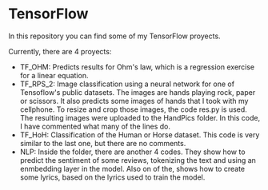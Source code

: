 # TensorFlow

In this repository you can find some of my TensorFlow proyects. 

Currently, there are 4 proyects:
  - TF_OHM: Predicts results for Ohm's law, which is a regression exercise for a linear equation.
  - TF_RPS_2: Image classification using a neural network for one of Tensoflow's public datasets. The images are hands playing rock, paper or scissors.
              It also predicts some images of hands that I took with my cellphone.
              To resize and crop those images, the code res.py is used. The resulting images were uploaded to the HandPics folder.
              In this code, I have commented what many of the lines do.
  - TF_HoH: Classification of the Human or Horse dataset. This code is very similar to the last one, but there are no comments.
  - NLP: Inside the folder, there are another 4 codes. They show how to predict the sentiment of some reviews, tokenizing the text and using an enmbedding layer in the model. Also          on of the, shows how to create some lyrics, based on the lyrics used to train the model.
